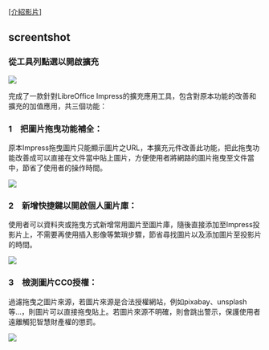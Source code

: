 
[[介紹影片]](https://youtu.be/reKIbn16IZI)


## screentshot
### 從工具列點選以開啟擴充
![](https://i.imgur.com/cCJdgre.png)

完成了一款針對LibreOffice Impress的擴充應用工具，包含對原本功能的改善和擴充的加值應用，共三個功能：

### 1　把圖片拖曳功能補全：
原本Impress拖曳圖片只能顯示圖片之URL，本擴充元件改善此功能，把此拖曳功能改善成可以直接在文件當中貼上圖片，方便使用者將網路的圖片拖曳至文件當中，節省了使用者的操作時間。

![](https://i.imgur.com/UQhBzua.png)

### 2　新增快捷鍵以開啟個人圖片庫：
使用者可以資料夾或拖曳方式新增常用圖片至圖片庫，隨後直接添加至Impress投影片上，不需要再使用插入影像等繁瑣步驟，節省尋找圖片以及添加圖片至投影片的時間。

![](https://i.imgur.com/3uXfhIF.png)

### 3　檢測圖片CC0授權：
過濾拖曳之圖片來源，若圖片來源是合法授權網站，例如pixabay、unsplash等...，則圖片可以直接拖曳貼上。若圖片來源不明確，則會跳出警示，保護使用者遠離觸犯智慧財產權的懲罰。

![](https://i.imgur.com/2B4yAjg.png)





